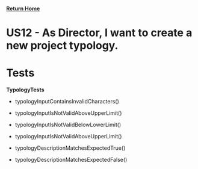 #### [Return Home](/docs/README.md)
# US12 - As Director, I want to create a new project typology.

# Tests

**TypologyTests**

* typologyInputContainsInvalidCharacters()

* typologyInputIsNotValidAboveUpperLimit()

* typologyInputIsNotValidBelowLowerLimit()

* typologyInputIsNotValidAboveUpperLimit()

* typologyDescriptionMatchesExpectedTrue()

* typologyDescriptionMatchesExpectedFalse()

  

